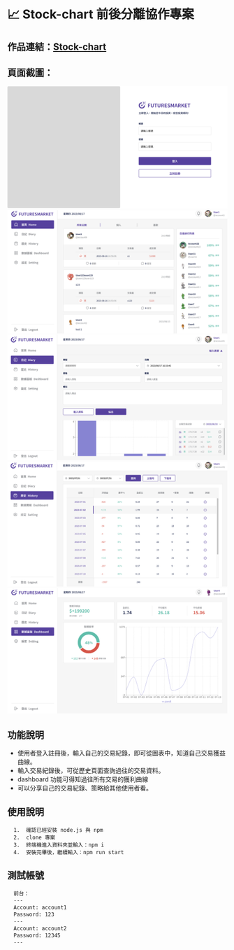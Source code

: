# 📈 Stock-chart 前後分離協作專案

## 作品連結：[Stock-chart]( https://owenlu0125.github.io/StockChart/ )

## 頁面截圖：
![](./public/screenshot1.png)
![](./public/screenshot2.png)
![](./public/screenshot3.png)
![](./public/screenshot4.png)
![](./public/screenshot5.png)

## 功能說明

- 使用者登入註冊後，輸入自己的交易紀錄，即可從圖表中，知道自己交易獲益曲線。
- 輸入交易紀錄後，可從歷史頁面查詢過往的交易資料。
- dashboard 功能可得知過往所有交易的獲利曲線
- 可以分享自己的交易紀錄、策略給其他使用者看。

##  使用說明

      1.  確認已經安裝 node.js 與 npm
      2.  clone 專案
      3.  終端機進入資料夾並輸入：npm i 
      4.  安裝完畢後，繼續輸入：npm run start

## 測試帳號

      前台：
      ---
      Account: account1
      Password: 123
      ---
      Account: account2
      Password: 12345
      ---
